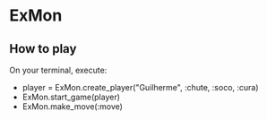# ExMon

## How to play

On your terminal, execute:
- player = ExMon.create_player("Guilherme", :chute, :soco, :cura)
- ExMon.start_game(player)
- ExMon.make_move(:move)
